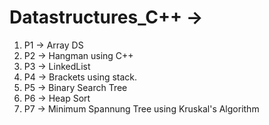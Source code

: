 # Datastructures_C++ -> 
1. P1 -> Array DS
2. P2 -> Hangman using C++
3. P3 -> LinkedList
4. P4 -> Brackets using stack. 
5. P5 -> Binary Search Tree
6. P6 -> Heap Sort
7. P7 -> Minimum Spannung Tree using Kruskal's Algorithm
